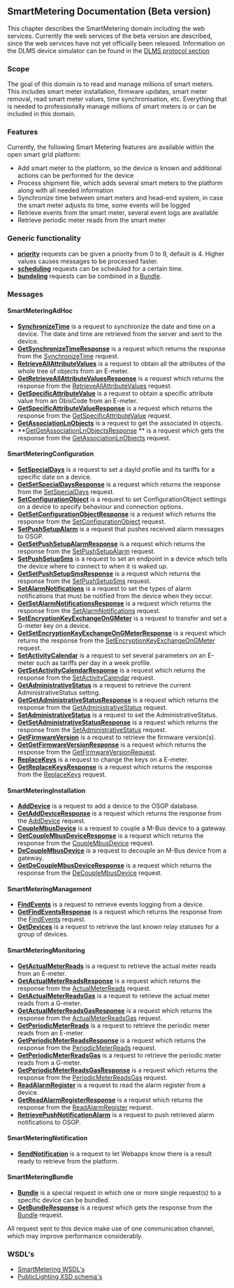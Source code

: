 ## SmartMetering Documentation (Beta version)

This chapter describes the SmartMetering domain including the web services. Currently the web services of the beta version are described, since the web services have not yet officially been released.
Information on the DLMS device simulator can be found in the [DLMS protocol section](../Protocols/DLMS/Devicesimulator.md)

### Scope
The goal of this domain is to read and manage millions of smart meters. This includes smart meter installation, firmware updates, smart meter removal, read smart meter values, time synchronisation, etc.
Everything that is needed to professionally manage millions of smart meters is or can be included in this domain.

### Features

Currently, the following Smart Metering features are available within the open smart grid platform:

- Add smart meter to the platform, so the device is known and additional actions can be performed for the device
- Process shipment file, which adds several smart meters to the platform along with all needed information
- Synchronize time between smart meters and head-end system, in case the smart meter adjusts its time, some events will be logged
- Retrieve events from the smart meter, several event logs are available
- Retrieve periodic meter reads from the smart meter

### Generic functionality

- **[priority](./smartmeteringwebservices/priority.md)** requests can be given a priority from 0 to 9, default is 4. Higher values causes messages to be processed faster.
- **[scheduling](./smartmeteringwebservices/scheduling.md)** requests can be scheduled for a certain time.
- **[bundeling](./smartmeteringwebservices/bundeling.md)** requests can be combined in a [Bundle](./smartmeteringwebservices/Bundle.md).


### Messages

#### SmartMeteringAdHoc
- **[SynchronizeTime](./smartmeteringwebservices/SynchronizeTime.md)** is a request to synchronize the date and time on a device. The date and time are retrieved from the server and sent to the device.
- **[GetSynchronizeTimeResponse](./smartmeteringwebservices/GetSynchronizeTimeResponse.md)** is a request which returns the response from the [SynchronizeTime](./smartmeteringwebservices/SynchronizeTime.md) request.
- **[RetrieveAllAttributeValues](./smartmeteringwebservices/RetrieveAllAttributeValues.md)** is a request to obtain all the attributes of the whole tree of objects from an E-meter. 
- **[GetRetrieveAllAttributeValuesResponse](./smartmeteringwebservices/GetRetrieveAllAttributeValuesResponse.md)** is a request which returns the response from the [RetrieveAllAttributeValues](./smartmeteringwebservices/RetrieveAllAttributeValues.md) request.
- **[GetSpecificAttributeValue](./smartmeteringwebservices/GetSpecificAttributeValue.md)** is a request to obtain a specific attribute value from an ObisCode from an E-meter. 
- **[GetSpecificAttributeValueResponse](./smartmeteringwebservices/GetSpecificAttributeValueResponse.md)** is a request which returns the response from the [GetSpecificAttributeValue](./smartmeteringwebservices/GetSpecificAttributeValue.md) request.
- **[GetAssociationLnObjects](./smartmeteringwebservices/GetAssociationLnObjects.md)** is a request to get the associated ln objects.
- **[GetGetAssociationLnObjectsResponse](./smartmeteringwebservices/GetGetAssociationLnObjectsResponse.md) ** is a request which gets the response from the [GetAssociationLnObjects](./smartmeteringwebservices/GetAssociationLnObjects.md) request.

#### SmartMeteringConfiguration
- **[SetSpecialDays](./smartmeteringwebservices/SetSpecialDays.md)** is a request to set a dayId profile and its tariffs for a specific date on a device.
- **[GetSetSpecialDaysResponse](./smartmeteringwebservices/GetSetSpecialDaysResponse.md)** is a request which returns the response from the [SetSpecialDays](./smartmeteringwebservices/SetSpecialDays.md) request.
- **[SetConfigurationObject](./smartmeteringwebservices/SetConfigurationObject.md)** is a request to set ConfigurationObject settings on a device to specify behaviour and connection options. 
- **[GetSetConfigurationObjectResponse](./smartmeteringwebservices/GetSetConfigurationObjectResponse.md)** is a request which returns the response from the [SetConfigurationObject](./smartmeteringwebservices/SetConfigurationObject.md) request.
- **[SetPushSetupAlarm](./smartmeteringwebservices/SetPushSetupAlarm.md)** is a request that pushes received alarm messages to OSGP.
- **[GetSetPushSetupAlarmResponse](./smartmeteringwebservices/GetSetPushSetupAlarmResponse.md)** is a request which returns the response from the [SetPushSetupAlarm](./smartmeteringwebservices/SetPushSetupAlarm.md) request.
- **[SetPushSetupSms](./smartmeteringwebservices/SetPushSetupSms.md)** is a request to set an endpoint in a device which tells the device where to connect to when it is waked up.
- **[GetSetPushSetupSmsResponse](./smartmeteringwebservices/GetSetPushSetupSmsResponse.md)** is a request which returns the response from the [SetPushSetupSms](./smartmeteringwebservices/SetPushSetupSms.md) request.
- **[SetAlarmNotifications](./smartmeteringwebservices/SetAlarmNotifications.md)** is a request to set the types of alarm notifications that must be notified from the device when they occur.
- **[GetSetAlarmNotificationsResponse](./smartmeteringwebservices/GetSetAlarmNotificationsResponse.md)** is a request which returns the response from the [SetAlarmNotifications](./smartmeteringwebservices/SetAlarmNotifications.md) request.
- **[SetEncryptionKeyExchangeOnGMeter](./smartmeteringwebservices/SetEncryptionKeyExchangeOnGMeter.md)** is a request to transfer and set a G-meter key on a device.
- **[GetSetEncryptionKeyExchangeOnGMeterResponse](./smartmeteringwebservices/GetSetEncryptionKeyExchangeOnGMeterResponse.md)** is a request which returns the response from the [SetEncryptionKeyExchangeOnGMeter](./smartmeteringwebservices/SetEncryptionKeyExchangeOnGMeter.md) request.
- **[SetActivityCalendar](./smartmeteringwebservices/SetActivityCalendar.md)** is a request to set several parameters on an E-meter such as tariffs per day in a week profile.
- **[GetSetActivityCalendarResponse](./smartmeteringwebservices/GetSetActivityCalendarResponse.md)** is a request which returns the response from the [SetActivityCalendar](./smartmeteringwebservices/SetActivityCalendar.md) request.
- **[GetAdministrativeStatus](./smartmeteringwebservices/GetAdministrativeStatus.md)** is a request to retrieve the current AdministrativeStatus setting.
- **[GetGetAdministrativeStatusResponse](./smartmeteringwebservices/GetGetAdministrativeStatusResponse.md)** is a request which returns the response from the [GetAdministrativeStatus](./smartmeteringwebservices/GetAdministrativeStatus.md) request.
- **[SetAdministrativeStatus](./smartmeteringwebservices/SetAdministrativeStatus.md)** is a request to set the AdministrativeStatus.
- **[GetSetAdministrativeStatusResponse](./smartmeteringwebservices/GetSetAdministrativeStatusResponse.md)** is a request which returns the response from the [SetAdministrativeStatus](./smartmeteringwebservices/SetAdministrativeStatus.md) request.
- **[GetFirmwareVersion](./smartmeteringwebservices/GetFirmwareVersion.md)** is a request to retrieve the firmware version(s).
- **[GetGetFirmwareVersionResponse](./smartmeteringwebservices/GetGetFirmwareVersionResponse.md)** is a request which returns the response from the [GetFirmwareVersionRequest](./smartmeteringwebservices/GetFirmwareVersion.md).
- **[ReplaceKeys](./smartmeteringwebservices/ReplaceKeys.md)** is a request to change the keys on a E-meter.
- **[GetReplaceKeysResponse](./smartmeteringwebservices/GetReplaceKeysResponse.md)** is a request which returns the response from the [ReplaceKeys](./smartmeteringwebservices/ReplaceKeys.md) request.

#### SmartMeteringInstallation
- **[AddDevice](./smartmeteringwebservices/AddDevice.md)** is a request to add a device to the OSGP database.
- **[GetAddDeviceResponse](./smartmeteringwebservices/GetAddDeviceResponse.md)** is a request which returns the response from the [AddDevice](./smartmeteringwebservices/AddDevice.md) request.
- **[CoupleMbusDevice](./smartmeteringwebservices/CoupleMbusDevice.md)** is a request to couple a M-Bus device to a gateway.
- **[GetCoupleMbusDeviceResponse](./smartmeteringwebservices/GetCoupleMbusDeviceResponse.md)** is a request which returns the response from the [CoupleMbusDevice](./smartmeteringwebservices/CoupleMbusDevice.md) request.
- **[DeCoupleMbusDevice](./smartmeteringwebservices/DeCoupleMbusDevice.md)** is a request to decouple an M-Bus device from a gateway.
- **[GetDeCoupleMbusDeviceResponse](./smartmeteringwebservices/GetDeCoupleMbusDeviceResponse.md)** is a request which returns the response from the [DeCoupleMbusDevice](./smartmeteringwebservices/DeCoupleMbusDevice.md) request.

#### SmartMeteringManagement
- **[FindEvents](./smartmeteringwebservices/FindEvents.md)** is a request to retrieve events logging from a device.
- **[GetFindEventsResponse](./smartmeteringwebservices/GetFindEventsResponse.md)** is a request which returns the response from the [FindEvents](./smartmeteringwebservices/FindEvents.md) request.
- **[GetDevices](./smartmeteringwebservices/GetDevices.md)** is a request to retrieve the last known relay statuses for a group of devices.

#### SmartMeteringMonitoring
- **[GetActualMeterReads](./smartmeteringwebservices/GetActualMeterReads.md)** is a request to retrieve the actual meter reads from an E-meter.
- **[GetActualMeterReadsResponse](./smartmeteringwebservices/GetActualMeterReadsResponse.md)** is a request which returns the response from the [ActualMeterReads](./smartmeteringwebservices/GetActualMeterReads.md) request.
- **[GetActualMeterReadsGas](./smartmeteringwebservices/GetActualMeterReadsGas.md)** is a request to retrieve the actual meter reads from a G-meter.
- **[GetActualMeterReadsGasResponse](./smartmeteringwebservices/GetActualMeterReadsGasResponse.md)** is a request which returns the response from the [ActualMeterReadsGas](./smartmeteringwebservices/ActualMeterReadsGas.md) request.
- **[GetPeriodicMeterReads](./smartmeteringwebservices/GetPeriodicMeterReads.md)** is a request to retrieve the periodic meter reads from an E-meter.
- **[GetPeriodicMeterReadsResponse](./smartmeteringwebservices/GetPeriodicMeterReadsResponse.md)** is a request which returns the response from the [PeriodicMeterReads](./smartmeteringwebservices/GetPeriodicMeterReads.md) request.
- **[GetPeriodicMeterReadsGas](./smartmeteringwebservices/GetPeriodicMeterReadsGas.md)** is a request to retrieve the periodic meter reads from a G-meter.
- **[GetPeriodicMeterReadsGasResponse](./smartmeteringwebservices/GetPeriodicMeterReadsGasResponse.md)** is a request which returns the response from the [PeriodicMeterReadsGas](./smartmeteringwebservices/GetPeriodicMeterReadsGas.md) request.
- **[ReadAlarmRegister](./smartmeteringwebservices/ReadAlarmRegister.md)** is a request to read the alarm register from a device.
- **[GetReadAlarmRegisterResponse](./smartmeteringwebservices/GetReadAlarmRegisterResponse.md)** is a request which returns the response from the [ReadAlarmRegister](./smartmeteringwebservices/ReadAlarmRegister.md) request.
- **[RetrievePushNotificationAlarm](./smartmeteringwebservices/RetrievePushNotificationAlarm.md)** is a request to push retrieved alarm notifications to OSGP.

#### SmartMeteringNotification
- **[SendNotification](./smartmeteringwebservices/SendNotification.md)** is a request to let Webapps know there is a result ready to retrieve from the platform.

#### SmartMeteringBundle
- **[Bundle](./smartmeteringwebservices/Bundle.md)**  is a special request in which one or more single request(s) to a specific device can be bundled.
- **[GetBundleResponse](./smartmeteringwebservices/Bundle.md)** is a request which gets the response from the [Bundle](./smartmeteringwebservices/Bundle.md) request.

All request sent to this device make use of one communication channel, which may improve performance considerably.

### WSDL's
* [SmartMetering WSDL's](https://github.com/OSGP/Platform/tree/development/osgp-adapter-ws-smartmetering/src/main/webapp/WEB-INF/wsdl/smartmetering)
* [PublicLighting XSD schema's](https://github.com/OSGP/Platform/tree/development/osgp-adapter-ws-smartmetering/src/main/webapp/WEB-INF/wsdl/smartmetering/schemas)
